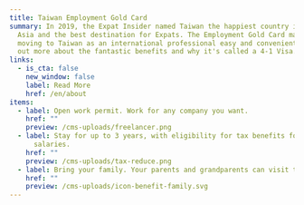 ```yaml
---
title: Taiwan Employment Gold Card
summary: In 2019, the Expat Insider named Taiwan the happiest country in East
  Asia and the best destination for Expats. The Employment Gold Card makes
  moving to Taiwan as an international professional easy and convenient. Find
  out more about the fantastic benefits and why it's called a 4-1 Visa.
links:
  - is_cta: false
    new_window: false
    label: Read More
    href: /en/about
items:
  - label: Open work permit. Work for any company you want.
    href: ""
    preview: /cms-uploads/freelancer.png
  - label: Stay for up to 3 years, with eligibility for tax benefits for high
      salaries.
    href: ""
    preview: /cms-uploads/tax-reduce.png
  - label: Bring your family. Your parents and grandparents can visit too!
    href: ""
    preview: /cms-uploads/icon-benefit-family.svg
---
```


